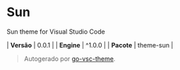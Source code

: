# Sun

Sun theme for Visual Studio Code

| **Versão** | 0.0.1 |
| **Engine** | ^1.0.0 |
| **Pacote** | theme-sun |

> Autogerado por [go-vsc-theme](https://github.com/natalbu/go-vsc-theme).
